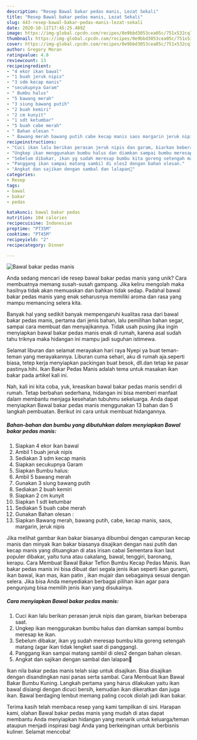 ```yaml
---
description: "Resep Bawal bakar pedas manis, Lezat Sekali"
title: "Resep Bawal bakar pedas manis, Lezat Sekali"
slug: 443-resep-bawal-bakar-pedas-manis-lezat-sekali
date: 2020-10-11T17:45:25.489Z
image: https://img-global.cpcdn.com/recipes/0e9bbd3053cea05c/751x532cq70/bawal-bakar-pedas-manis-foto-resep-utama.jpg
thumbnail: https://img-global.cpcdn.com/recipes/0e9bbd3053cea05c/751x532cq70/bawal-bakar-pedas-manis-foto-resep-utama.jpg
cover: https://img-global.cpcdn.com/recipes/0e9bbd3053cea05c/751x532cq70/bawal-bakar-pedas-manis-foto-resep-utama.jpg
author: Gregory Moran
ratingvalue: 4.8
reviewcount: 13
recipeingredient:
- "4 ekor ikan bawal"
- "1 buah jeruk nipis"
- "3 sdm kecap manis"
- "secukupnya Garam"
- " Bumbu halus"
- "5 bawang merah"
- "3 siung bawang putih"
- "2 buah kemiri"
- "2 cm kunyit"
- "1 sdt ketumbar"
- "5 buah cabe merah"
- " Bahan olesan "
- " Bawang merah bawang putih cabe kecap manis saos margarin jeruk nipis"
recipeinstructions:
- "Cuci ikan lalu berikan perasan jeruk nipis dan garam, biarkan beberapa saat."
- "Ungkep ikan menggunakan bumbu halus dan diamkan sampai bumbu meresap ke ikan."
- "Sebelum dibakar, ikan yg sudah meresap bumbu kita goreng setengah matang (agar ikan tidak lengket saat di panggang)."
- "Panggang ikan sampai matang sambil di oles2 dengan bahan olesan."
- "Angkat dan sajikan dengan sambal dan lalapan🥰"
categories:
- Resep
tags:
- bawal
- bakar
- pedas

katakunci: bawal bakar pedas 
nutrition: 104 calories
recipecuisine: Indonesian
preptime: "PT35M"
cooktime: "PT45M"
recipeyield: "2"
recipecategory: Dinner

---
```



![Bawal bakar pedas manis](https://img-global.cpcdn.com/recipes/0e9bbd3053cea05c/751x532cq70/bawal-bakar-pedas-manis-foto-resep-utama.jpg)

Anda sedang mencari ide resep bawal bakar pedas manis yang unik? Cara membuatnya memang susah-susah gampang. Jika keliru mengolah maka hasilnya tidak akan memuaskan dan bahkan tidak sedap. Padahal bawal bakar pedas manis yang enak seharusnya memiliki aroma dan rasa yang mampu memancing selera kita.

Banyak hal yang sedikit banyak mempengaruhi kualitas rasa dari bawal bakar pedas manis, pertama dari jenis bahan, lalu pemilihan bahan segar, sampai cara membuat dan menyajikannya. Tidak usah pusing jika ingin menyiapkan bawal bakar pedas manis enak di rumah, karena asal sudah tahu triknya maka hidangan ini mampu jadi suguhan istimewa.

Selamat liburan dan selamat merayakan hari raya Nyepi ya buat teman-teman yang merayakannya. Liburan cuma sehari, aku di rumah aja.seperti biasa, tetep kerja menyiapkan packingan buat besok, dll.dan tetap ke pasar pastinya.hihi. Ikan Bakar Pedas Manis adalah tema untuk masakan ikan bakar pada artikel kali ini.


Nah, kali ini kita coba, yuk, kreasikan bawal bakar pedas manis sendiri di rumah. Tetap berbahan sederhana, hidangan ini bisa memberi manfaat dalam membantu menjaga kesehatan tubuhmu sekeluarga. Anda dapat menyiapkan Bawal bakar pedas manis menggunakan 13 bahan dan 5 langkah pembuatan. Berikut ini cara untuk membuat hidangannya.

<!--inarticleads1-->

##### Bahan-bahan dan bumbu yang dibutuhkan dalam menyiapkan Bawal bakar pedas manis:

1. Siapkan 4 ekor ikan bawal
1. Ambil 1 buah jeruk nipis
1. Sediakan 3 sdm kecap manis
1. Siapkan secukupnya Garam
1. Siapkan  Bumbu halus:
1. Ambil 5 bawang merah
1. Gunakan 3 siung bawang putih
1. Sediakan 2 buah kemiri
1. Siapkan 2 cm kunyit
1. Siapkan 1 sdt ketumbar
1. Sediakan 5 buah cabe merah
1. Gunakan  Bahan olesan :
1. Siapkan  Bawang merah, bawang putih, cabe, kecap manis, saos, margarin, jeruk nipis


Jika melihat gambar ikan bakar biasanya dibumbui dengan campuran kecap manis dan minyak Ikan bakar biasanya disajikan dengan nasi putih dan kecap manis yang dituangkan di atas irisan cabai Sementara ikan laut populer dibakar, yaitu tuna atau cakalang, bawal, tenggiri, baronang, kerapu. Cara Membuat Bawal Bakar Teflon Bumbu Kecap Pedas Manis. Ikan bakar pedas manis ini bisa dibuat dari segala jenis ikan seperti ikan gurami, ikan bawal, ikan mas, ikan patin , ikan mujair dan sebagainya sesuai dengan selera. Jika bisa Anda menyediakan berbagai pilihan ikan agar para pengunjung bisa memilih jenis ikan yang disukainya. 

<!--inarticleads2-->

##### Cara menyiapkan Bawal bakar pedas manis:

1. Cuci ikan lalu berikan perasan jeruk nipis dan garam, biarkan beberapa saat.
1. Ungkep ikan menggunakan bumbu halus dan diamkan sampai bumbu meresap ke ikan.
1. Sebelum dibakar, ikan yg sudah meresap bumbu kita goreng setengah matang (agar ikan tidak lengket saat di panggang).
1. Panggang ikan sampai matang sambil di oles2 dengan bahan olesan.
1. Angkat dan sajikan dengan sambal dan lalapan🥰


Ikan nila bakar pedas manis telah siap untuk disajikan. Bisa disajikan dengan disandingkan nasi panas serta sambal. Cara Membuat Ikan Bawal Bakar Bumbu Kuning. Langkah pertama yang harus dilakukan yaitu ikan bawal disiangi dengan dicuci bersih, kemudian ikan dikeratkan dan juga ikan. Bawal berdaging lembut memang paling cocok diolah jadi ikan bakar. 

Terima kasih telah membaca resep yang kami tampilkan di sini. Harapan kami, olahan Bawal bakar pedas manis yang mudah di atas dapat membantu Anda menyiapkan hidangan yang menarik untuk keluarga/teman ataupun menjadi inspirasi bagi Anda yang berkeinginan untuk berbisnis kuliner. Selamat mencoba!
